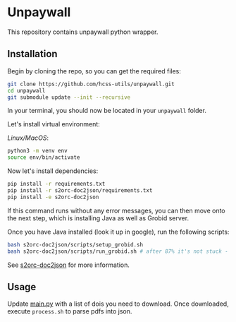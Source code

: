 # Unpaywall

This repository contains unpaywall python wrapper. 

## Installation

Begin by cloning the repo, so you can get the required files:
```sh
git clone https://github.com/hcss-utils/unpaywall.git
cd unpaywall
git submodule update --init --recursive
```

In your terminal, you should now be located in your `unpaywall` folder. 

Let's install virtual environment: 

*Linux/MacOS*:
```sh
python3 -m venv env
source env/bin/activate
```

Now let's install dependencies:

```sh
pip install -r requirements.txt
pip install -r s2orc-doc2json/requirements.txt
pip install -e s2orc-doc2json
```

If this command runs without any error messages, you can then move onto the next step,
which is installing Java as well as Grobid server. 

Once you have Java installed (look it up in google), run the following scripts: 

```sh
bash s2orc-doc2json/scripts/setup_grobid.sh 
bash s2orc-doc2json/scripts/run_grobid.sh # after 87% it's not stuck - you could use grobid already
```

See [s2orc-doc2json](s2orc-doc2json/README.md) for more information.

## Usage

Update [main.py](main.py) with a list of dois you need to download. 
Once downloaded, execute `process.sh` to parse pdfs into json.